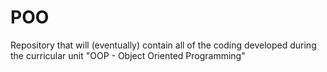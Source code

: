 # POO
Repository that will (eventually) contain all of the coding developed during the curricular unit "OOP - Object Oriented Programming"
